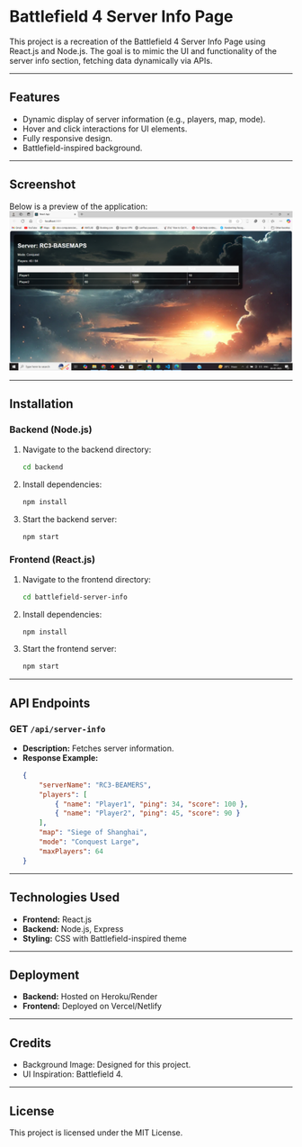 
# Battlefield 4 Server Info Page

This project is a recreation of the Battlefield 4 Server Info Page using React.js and Node.js. The goal is to mimic the UI and functionality of the server info section, fetching data dynamically via APIs.

---

## Features
- Dynamic display of server information (e.g., players, map, mode).
- Hover and click interactions for UI elements.
- Fully responsive design.
- Battlefield-inspired background.

---

## Screenshot

Below is a preview of the application:
<img src="src/Screenshot (197).png" alt="Server Info Table View" width="600">

---

## Installation

### Backend (Node.js)
1. Navigate to the backend directory:
   ```bash
   cd backend
   ```
2. Install dependencies:
   ```bash
   npm install
   ```
3. Start the backend server:
   ```bash
   npm start
   ```

### Frontend (React.js)
1. Navigate to the frontend directory:
   ```bash
   cd battlefield-server-info
   ```
2. Install dependencies:
   ```bash
   npm install
   ```
3. Start the frontend server:
   ```bash
   npm start
   ```

---

## API Endpoints

### GET `/api/server-info`
- **Description:** Fetches server information.
- **Response Example:**
   ```json
   {
       "serverName": "RC3-BEAMERS",
       "players": [
           { "name": "Player1", "ping": 34, "score": 100 },
           { "name": "Player2", "ping": 45, "score": 90 }
       ],
       "map": "Siege of Shanghai",
       "mode": "Conquest Large",
       "maxPlayers": 64
   }
   ```

---

## Technologies Used
- **Frontend:** React.js
- **Backend:** Node.js, Express
- **Styling:** CSS with Battlefield-inspired theme

---

## Deployment
- **Backend:** Hosted on Heroku/Render
- **Frontend:** Deployed on Vercel/Netlify

---

## Credits
- Background Image: Designed for this project.
- UI Inspiration: Battlefield 4.

---

## License
This project is licensed under the MIT License.
